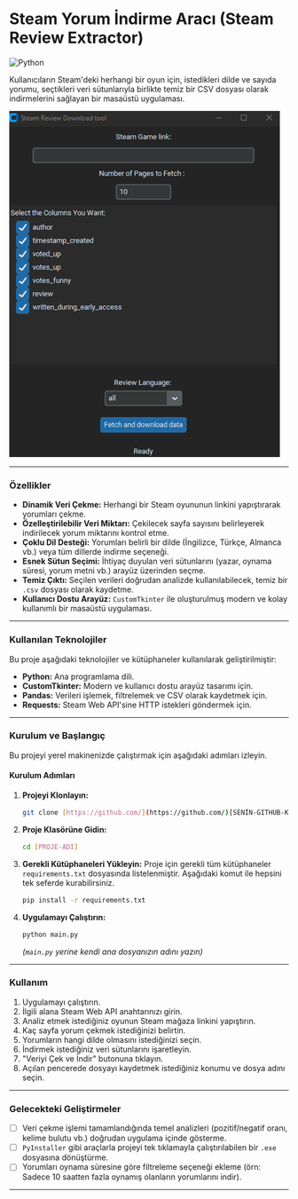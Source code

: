 # Steam Yorum İndirme Aracı (Steam Review Extractor)

![Python](https://img.shields.io/badge/python-3.10+-blue.svg)

Kullanıcıların Steam'deki herhangi bir oyun için, istedikleri dilde ve sayıda yorumu, seçtikleri veri sütunlarıyla birlikte temiz bir CSV dosyası olarak indirmelerini sağlayan bir masaüstü uygulaması.


![Uygulama Ekran Görüntüsü](assets/app.png) 

---


###  Özellikler

* **Dinamik Veri Çekme:** Herhangi bir Steam oyununun linkini yapıştırarak yorumları çekme.
* **Özelleştirilebilir Veri Miktarı:** Çekilecek sayfa sayısını belirleyerek indirilecek yorum miktarını kontrol etme.
* **Çoklu Dil Desteği:** Yorumları belirli bir dilde (İngilizce, Türkçe, Almanca vb.) veya tüm dillerde indirme seçeneği.
* **Esnek Sütun Seçimi:** İhtiyaç duyulan veri sütunlarını (yazar, oynama süresi, yorum metni vb.) arayüz üzerinden seçme.
* **Temiz Çıktı:** Seçilen verileri doğrudan analizde kullanılabilecek, temiz bir `.csv` dosyası olarak kaydetme.
* **Kullanıcı Dostu Arayüz:** `CustomTkinter` ile oluşturulmuş modern ve kolay kullanımlı bir masaüstü uygulaması.

---

###  Kullanılan Teknolojiler

Bu proje aşağıdaki teknolojiler ve kütüphaneler kullanılarak geliştirilmiştir:

* **Python:** Ana programlama dili.
* **CustomTkinter:** Modern ve kullanıcı dostu arayüz tasarımı için.
* **Pandas:** Verileri işlemek, filtrelemek ve CSV olarak kaydetmek için.
* **Requests:** Steam Web API'sine HTTP istekleri göndermek için.

---

###  Kurulum ve Başlangıç

Bu projeyi yerel makinenizde çalıştırmak için aşağıdaki adımları izleyin.


#### Kurulum Adımları

1.  **Projeyi Klonlayın:**
    ```sh
    git clone [https://github.com/](https://github.com/)[SENİN-GITHUB-KULLANICI-ADIN]/[PROJE-ADI].git
    ```

2.  **Proje Klasörüne Gidin:**
    ```sh
    cd [PROJE-ADI]
    ```

3.  **Gerekli Kütüphaneleri Yükleyin:**
    Proje için gerekli tüm kütüphaneler `requirements.txt` dosyasında listelenmiştir. Aşağıdaki komut ile hepsini tek seferde kurabilirsiniz.
    ```sh
    pip install -r requirements.txt
    ```

4.  **Uygulamayı Çalıştırın:**
    ```sh
    python main.py 
    ```
    *(`main.py` yerine kendi ana dosyanızın adını yazın)*

---

###  Kullanım

1.  Uygulamayı çalıştırın.
2.  İlgili alana Steam Web API anahtarınızı girin.
3.  Analiz etmek istediğiniz oyunun Steam mağaza linkini yapıştırın.
4.  Kaç sayfa yorum çekmek istediğinizi belirtin.
5.  Yorumların hangi dilde olmasını istediğinizi seçin.
6.  İndirmek istediğiniz veri sütunlarını işaretleyin.
7.  "Veriyi Çek ve İndir" butonuna tıklayın.
8.  Açılan pencerede dosyayı kaydetmek istediğiniz konumu ve dosya adını seçin.

---

###  Gelecekteki Geliştirmeler

* [ ] Veri çekme işlemi tamamlandığında temel analizleri (pozitif/negatif oranı, kelime bulutu vb.) doğrudan uygulama içinde gösterme.
* [ ] `PyInstaller` gibi araçlarla projeyi tek tıklamayla çalıştırılabilen bir `.exe` dosyasına dönüştürme.
* [ ] Yorumları oynama süresine göre filtreleme seçeneği ekleme (örn: Sadece 10 saatten fazla oynamış olanların yorumlarını indir).

---
